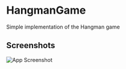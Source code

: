 # HangmanGame

Simple implementation of the Hangman game


## Screenshots

![App Screenshot](https://gyazo.com/1b877c9a0f5b42cfb820a22c6132a4db.png)

